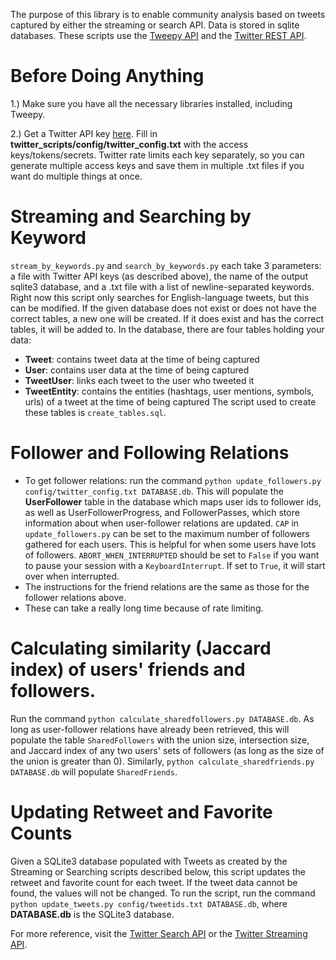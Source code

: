 The purpose of this library is to enable community analysis based on tweets captured by either the streaming or search API. Data is stored in sqlite databases. These scripts use the [Tweepy API](http://docs.tweepy.org/en/v3.5.0/api.html) and the [Twitter REST API](https://dev.twitter.com/rest/public).

Before Doing Anything
=
1.) Make sure you have all the necessary libraries installed, including Tweepy.

2.) Get a Twitter API key [here](https://apps.twitter.com/app/new).  Fill in **twitter_scripts/config/twitter_config.txt** with the access keys/tokens/secrets.  Twitter rate limits each key separately, so you can generate multiple access keys and save them in multiple .txt files if you want do multiple things at once.

Streaming and Searching by Keyword
=
`stream_by_keywords.py` and `search_by_keywords.py` each take 3 parameters: a file with Twitter API keys (as described above), the name of the output sqlite3 database, and a .txt file with a list of newline-separated keywords. Right now this script only searches for English-language tweets, but this can be modified. If the given database does not exist or does not have the correct tables, a new one will be created. If it does exist and has the correct tables, it will be added to. In the database, there are four tables holding your data:
- **Tweet**: contains tweet data at the time of being captured
- **User**: contains user data at the time of being captured
- **TweetUser**: links each tweet to the user who tweeted it
- **TweetEntity**: contains the entities (hashtags, user mentions, symbols, urls) of a tweet at the time of being captured
The script used to create these tables is `create_tables.sql`.

Follower and Following Relations
=
- To get follower relations: run the command `python update_followers.py config/twitter_config.txt DATABASE.db`.  This will populate the **UserFollower** table in the database which maps user ids to follower ids, as well as UserFollowerProgress, and FollowerPasses, which store information about when user-follower relations are updated.  `CAP` in `update_followers.py` can be set to the maximum number of followers gathered for each users.  This is helpful for when some users have lots of followers.  `ABORT_WHEN_INTERRUPTED` should be set to `False` if you want to pause your session with a `KeyboardInterrupt`.  If set to `True`, it will start over when interrupted.
- The instructions for the friend relations are the same as those for the follower relations above.
- These can take a really long time because of rate limiting.

Calculating similarity (Jaccard index) of  users' friends and followers.
=
Run the command `python calculate_sharedfollowers.py DATABASE.db`.  As long as user-follower relations have already been retrieved, this will populate the table `SharedFollowers` with the union size, intersection size, and Jaccard index of any two users' sets of followers (as long as the size of the union is greater than 0).
Similarly, `python calculate_sharedfriends.py DATABASE.db` will populate `SharedFriends`.

Updating Retweet and Favorite Counts
=
Given a SQLite3 database populated with Tweets as created by the Streaming or Searching scripts described below, this script updates the retweet and favorite count for each tweet.  If the tweet data cannot be found, the values will not be changed.  To run the script, run the command `python update_tweets.py config/tweetids.txt DATABASE.db`, where **DATABASE.db** is the SQLite3 database.

For more reference, visit the [Twitter Search API](https://dev.twitter.com/rest/public/search) or the [Twitter Streaming API](https://dev.twitter.com/streaming/public).
